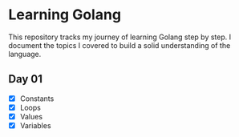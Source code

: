 # Learning Golang

This repository tracks my journey of learning Golang step by step. I document the topics I covered to build a solid understanding of the language.

## Day 01

- [x] Constants
- [x] Loops
- [x] Values
- [x] Variables

